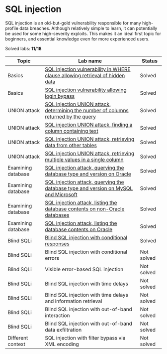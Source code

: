 # SQL injection
SQL injection is an old-but-gold vulnerability responsible for many high-profile data breaches. Although relatively simple to learn, it can potentially be used for some high-severity exploits. This makes it an ideal first topic for beginners, and essential knowledge even for more experienced users.

Solved labs: **11/18**

| Topic              | Lab name                                                                                                                                                                     | Status     |
| ------------------ | ---------------------------------------------------------------------------------------------------------------------------------------------------------------------------- | ---------- |
| Basics             | [SQL injection vulnerability in WHERE clause allowing retrieval of hidden data](SQL_injection_vulnerability_in_WHERE_clause_allowing_retrieval_of_hidden_data.md)            | Solved     |
| Basics             | [SQL injection vulnerability allowing login bypass](SQL_injection_vulnerability_allowing_login_bypass.md)                                                                    | Solved     |
| UNION attack       | [SQL injection UNION attack, determining the number of columns returned by the query](SQL_injection_UNION_attack_determining_the_number_of_columns_returned_by_the_query.md) | Solved     |
| UNION attack       | [SQL injection UNION attack, finding a column containing text](SQL_injection_UNION_attack_finding_a_column_containing_text.md)                                               | Solved     |
| UNION attack       | [SQL injection UNION attack, retrieving data from other tables](SQL_injection_UNION_attack_retrieving_data_from_other_tables.md)                                             | Solved     |
| UNION attack       | [SQL injection UNION attack, retrieving multiple values in a single column](SQL_injection_UNION_attack_retrieving_multiple_values_in_a_single_column.md)                     | Solved     |
| Examining database | [SQL injection attack, querying the database type and version on Oracle](SQL_injection_attack_querying_the_database_type_and_version_on_Oracle.md)                           | Solved     |
| Examining database | [SQL injection attack, querying the database type and version on MySQL and Microsoft](SQL_injection_attack_querying_the_database_type_and_version_on_MySQL_and_Microsoft.md) | Solved     |
| Examining database | [SQL injection attack, listing the database contents on non-Oracle databases](SQL_injection_attack_listing_the_database_contents_on_non-Oracle_databases.md)                 | Solved     |
| Examining database | [SQL injection attack, listing the database contents on Oracle](SQL_injection_attack_listing_the_database_contents_on_Oracle.md)                                             | Solved     |
| Blind SQLi         | [Blind SQL injection with conditional responses](Blind_SQL_injection_with_conditional_responses.md)                                                                          | Solved     |
| Blind SQLi         | Blind SQL injection with conditional errors                                                                                                                                  | Not solved |
| Blind SQLi         | Visible error-based SQL injection                                                                                                                                            | Not solved |
| Blind SQLi         | Blind SQL injection with time delays                                                                                                                                         | Not solved |
| Blind SQLi         | Blind SQL injection with time delays and information retrieval                                                                                                               | Not solved |
| Blind SQLi         | Blind SQL injection with out-of-band interaction                                                                                                                             | Not solved |
| Blind SQLi         | Blind SQL injection with out-of-band data exfiltration                                                                                                                       | Not solved |
| Different context  | SQL injection with filter bypass via XML encoding                                                                                                                            | Not solved |
